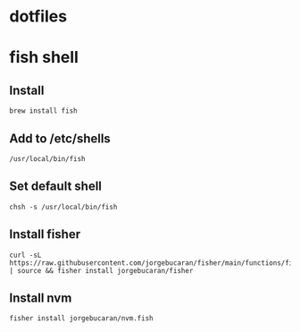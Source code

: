 # dotfiles

# fish shell

## Install

```shell
brew install fish
```

## Add to /etc/shells

```shell
/usr/local/bin/fish
```

## Set default shell

```shell
chsh -s /usr/local/bin/fish
```

## Install fisher

```shell
curl -sL https://raw.githubusercontent.com/jorgebucaran/fisher/main/functions/fisher.fish | source && fisher install jorgebucaran/fisher
```

## Install nvm

```shell
fisher install jorgebucaran/nvm.fish
```
